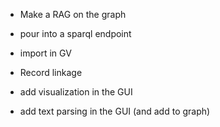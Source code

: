 
- Make a RAG on the graph
- pour into a sparql endpoint
- import in GV
- Record linkage



- add visualization in the GUI
- add text parsing in the GUI (and add to graph)